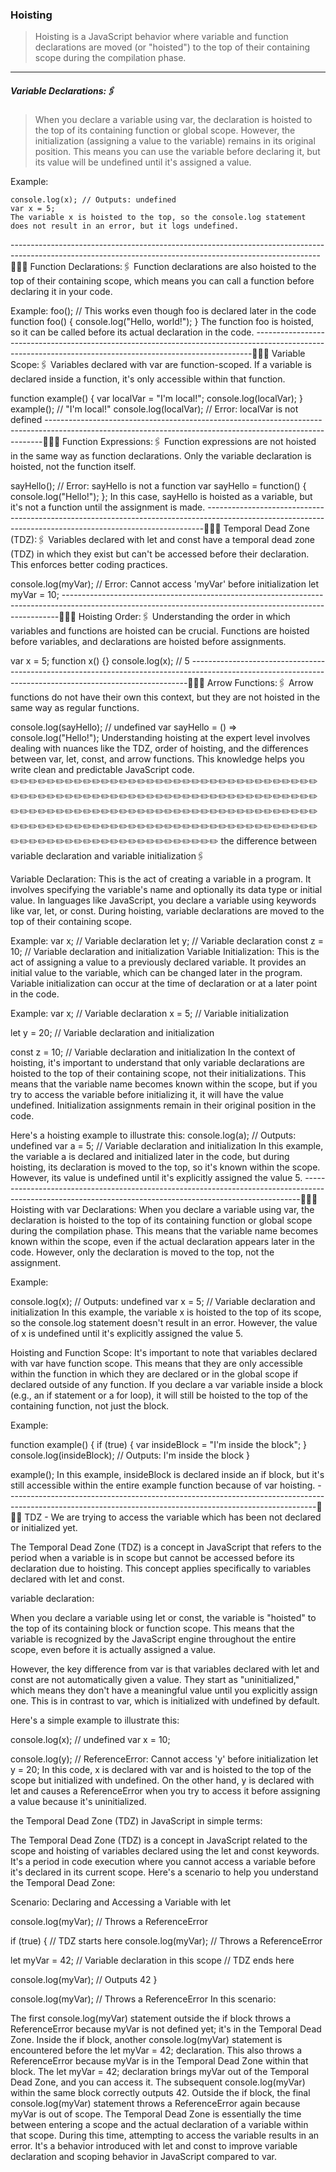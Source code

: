 ### Hoisting
> Hoisting is a JavaScript behavior where variable and function declarations are moved (or "hoisted") to the top of their containing scope during the compilation phase.
------------------------------------------------------

##### Variable Declarations:🖇️
> When you declare a variable using var, the declaration is hoisted to the top of its containing function or global scope. However, 
  the initialization (assigning a value to the variable) remains in its original position. This means you can use the variable 
  before declaring it, but its value will be undefined until it's assigned a value.

Example:
```
console.log(x); // Outputs: undefined
var x = 5;
The variable x is hoisted to the top, so the console.log statement does not result in an error, but it logs undefined.
```
-----------------------------------------------------------------------------------------------------------------------------------------------------------📝📝📌
Function Declarations:🖇️
Function declarations are also hoisted to the top of their containing scope, which means you can call a function before declaring it in your code.

Example:
foo(); // This works even though foo is declared later in the code
function foo() {
  console.log("Hello, world!");
}
The function foo is hoisted, so it can be called before its actual declaration in the code.
-----------------------------------------------------------------------------------------------------------------------------------------------------------📝📝📌
Variable Scope:🖇️
Variables declared with var are function-scoped. If a variable is declared inside a function, it's only accessible within that function.

function example() {
  var localVar = "I'm local!";
  console.log(localVar);
}
example(); // "I'm local!"
console.log(localVar); // Error: localVar is not defined
-----------------------------------------------------------------------------------------------------------------------------------------------------------📝📝📌
Function Expressions:🖇️
Function expressions are not hoisted in the same way as function declarations. Only the variable declaration is hoisted, not the function itself.

sayHello(); // Error: sayHello is not a function
var sayHello = function() {
  console.log("Hello!");
};
In this case, sayHello is hoisted as a variable, but it's not a function until the assignment is made.
-----------------------------------------------------------------------------------------------------------------------------------------------------------📝📝📌
Temporal Dead Zone (TDZ):🖇️
Variables declared with let and const have a temporal dead zone (TDZ) in which they exist but can't be accessed before their declaration. This enforces better coding practices.
  
console.log(myVar); // Error: Cannot access 'myVar' before initialization
let myVar = 10;
-----------------------------------------------------------------------------------------------------------------------------------------------------------📝📝📌
Hoisting Order:🖇️
Understanding the order in which variables and functions are hoisted can be crucial. Functions are hoisted before variables, and declarations are hoisted before assignments.

var x = 5;
function x() {}
console.log(x); // 5
-----------------------------------------------------------------------------------------------------------------------------------------------------------📝📝📌
Arrow Functions:🖇️
Arrow functions do not have their own this context, but they are not hoisted in the same way as regular functions.

console.log(sayHello); // undefined
var sayHello = () => console.log("Hello!");
Understanding hoisting at the expert level involves dealing with nuances like the TDZ, order of hoisting, and the differences between var, let, const, and 
  arrow functions. This knowledge helps you write clean and predictable JavaScript code.
✏️✏️✏️✏️✏️✏️✏️✏️✏️✏️✏️✏️✏️✏️✏️✏️✏️✏️✏️✏️✏️✏️✏️✏️✏️✏️✏️✏️✏️✏️✏️✏️✏️✏️✏️✏️✏️✏️✏️✏️✏️✏️✏️✏️✏️✏️✏️✏️✏️✏️✏️✏️✏️✏️✏️✏️✏️✏️✏️✏️✏️✏️✏️✏️✏️✏️✏️✏️✏️✏️✏️✏️✏️✏️✏️✏️✏️✏️✏️✏️✏️✏️✏️✏️✏️✏️✏️✏️✏️✏️✏️✏️✏️✏️✏️✏️✏️✏️✏️✏️✏️✏️✏️✏️✏️✏️✏️✏️✏️✏️✏️✏️✏️✏️✏️✏️✏️✏️✏️✏️✏️✏️✏️✏️✏️✏️✏️✏️✏️✏️✏️✏️✏️✏️✏️✏️✏️✏️✏️✏️✏️✏️✏️✏️✏️✏️✏️✏️✏️✏️✏️✏️✏️✏️✏️✏️✏️✏️✏️
the difference between variable declaration and variable initialization🖇️

Variable Declaration: This is the act of creating a variable in a program. It involves specifying the variable's name and optionally its data type or initial value. 
  In languages like JavaScript, you declare a variable using keywords like var, let, or const. During hoisting, variable declarations are moved to the top of their containing scope.

Example:
var x; // Variable declaration
let y; // Variable declaration
const z = 10; // Variable declaration and initialization
Variable Initialization: This is the act of assigning a value to a previously declared variable. It provides an initial value to the variable, 
  which can be changed later in the program. Variable initialization can occur at the time of declaration or at a later point in the code.

Example:
var x; // Variable declaration
x = 5; // Variable initialization

let y = 20; // Variable declaration and initialization

const z = 10; // Variable declaration and initialization
In the context of hoisting, it's important to understand that only variable declarations are hoisted to the top of their containing scope, 
  not their initializations. This means that the variable name becomes known within the scope, but if you try to access the variable before 
  initializing it, it will have the value undefined. Initialization assignments remain in their original position in the code.

Here's a hoisting example to illustrate this:
console.log(a); // Outputs: undefined
var a = 5; // Variable declaration and initialization
In this example, the variable a is declared and initialized later in the code, but during hoisting, its declaration is moved to the top, 
  so it's known within the scope. However, its value is undefined until it's explicitly assigned the value 5.
-----------------------------------------------------------------------------------------------------------------------------------------------------------📝📝📌
Hoisting with var Declarations:
When you declare a variable using var, the declaration is hoisted to the top of its containing function or global scope during the compilation phase. 
  This means that the variable name becomes known within the scope, even if the actual declaration appears later in the code. However, only the 
  declaration is moved to the top, not the assignment.

Example:

console.log(x); // Outputs: undefined
var x = 5; // Variable declaration and initialization
In this example, the variable x is hoisted to the top of its scope, so the console.log statement doesn't result in an error. However, the value of x is 
  undefined until it's explicitly assigned the value 5.

Hoisting and Function Scope:
It's important to note that variables declared with var have function scope. This means that they are only accessible within the function in which 
  they are declared or in the global scope if declared outside of any function. If you declare a var variable inside a block (e.g., an if statement or a for loop), 
  it will still be hoisted to the top of the containing function, not just the block.

Example:

function example() {
  if (true) {
    var insideBlock = "I'm inside the block";
  }
  console.log(insideBlock); // Outputs: I'm inside the block
}

example();
In this example, insideBlock is declared inside an if block, but it's still accessible within the entire example function because of var hoisting.
-----------------------------------------------------------------------------------------------------------------------------------------------------------📝📝📌
TDZ - We are trying to access the variable which has been not declared or initialized yet.

The Temporal Dead Zone (TDZ) is a concept in JavaScript that refers to the period when a variable is in scope but cannot be accessed before its declaration due to hoisting.
  This concept applies specifically to variables declared with let and const.

variable declaration:

When you declare a variable using let or const, the variable is "hoisted" to the top of its containing block or function scope. This means that the variable is 
  recognized by the JavaScript engine throughout the entire scope, even before it is actually assigned a value.

However, the key difference from var is that variables declared with let and const are not automatically given a value. They start as "uninitialized," 
    which means they don't have a meaningful value until you explicitly assign one. This is in contrast to var, which is initialized with undefined by default.

Here's a simple example to illustrate this:

console.log(x); // undefined
var x = 10;

console.log(y); // ReferenceError: Cannot access 'y' before initialization
let y = 20;
In this code, x is declared with var and is hoisted to the top of the scope but initialized with undefined. On the other hand, y is declared with let and 
  causes a ReferenceError when you try to access it before assigning a value because it's uninitialized.

the Temporal Dead Zone (TDZ) in JavaScript in simple terms:

The Temporal Dead Zone (TDZ) is a concept in JavaScript related to the scope and hoisting of variables declared using the let and const keywords. 
   It's a period in code execution where you cannot access a variable before it's declared in its current scope. 
   Here's a scenario to help you understand the Temporal Dead Zone:

Scenario: Declaring and Accessing a Variable with let


console.log(myVar); // Throws a ReferenceError

if (true) {
  // TDZ starts here
  console.log(myVar); // Throws a ReferenceError

  let myVar = 42; // Variable declaration in this scope
  // TDZ ends here

  console.log(myVar); // Outputs 42
}

console.log(myVar); // Throws a ReferenceError
In this scenario:

The first console.log(myVar) statement outside the if block throws a ReferenceError because myVar is not defined yet; it's in the Temporal Dead Zone.
Inside the if block, another console.log(myVar) statement is encountered before the let myVar = 42; declaration. This also throws a ReferenceError because myVar is in the Temporal Dead Zone within that block.
The let myVar = 42; declaration brings myVar out of the Temporal Dead Zone, and you can access it. The subsequent console.log(myVar) within the same block correctly outputs 42.
Outside the if block, the final console.log(myVar) statement throws a ReferenceError again because myVar is out of scope.
The Temporal Dead Zone is essentially the time between entering a scope and the actual declaration of a variable within that scope. During this time, attempting to access the variable results in an error. It's a behavior introduced with let and const to improve variable declaration and scoping behavior in JavaScript compared to var.
